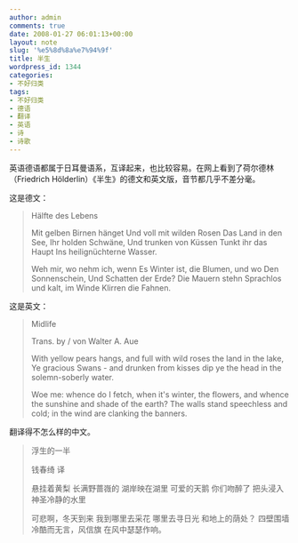 ```yaml
---
author: admin
comments: true
date: 2008-01-27 06:01:13+00:00
layout: note
slug: '%e5%8d%8a%e7%94%9f'
title: 半生
wordpress_id: 1344
categories:
- 不好归类
tags:
- 不好归类
- 德语
- 翻译
- 英语
- 诗
- 诗歌
---
```


英语德语都属于日耳曼语系，互译起来，也比较容易。在网上看到了荷尔德林（Friedrich Hölderlin）《半生》的德文和英文版，音节都几乎不差分毫。

这是德文：





<blockquote>Hälfte des Lebens

Mit gelben Birnen hänget
Und voll mit wilden Rosen
Das Land in den See,
Ihr holden Schwäne,
Und trunken von Küssen
Tunkt ihr das Haupt
Ins heilignüchterne Wasser.

Weh mir, wo nehm ich, wenn
Es Winter ist, die Blumen,
und wo
Den Sonnenschein,
Und Schatten der Erde?
Die Mauern stehn
Sprachlos und kalt, im Winde
Klirren die Fahnen.</blockquote>





这是英文：





<blockquote>Midlife

Trans. by / von Walter A. Aue

With yellow pears hangs,
and full with wild roses
the land in the lake,
Ye gracious Swans -
and drunken from kisses
dip ye the head
in the solemn-soberly water.

Woe me: whence do I fetch, when
it's winter, the flowers,
and whence
the sunshine
and shade of the earth?
The walls stand
speechless and cold; in the wind
are clanking the banners.</blockquote>





翻译得不怎么样的中文。





<blockquote>浮生的一半

钱春绮 译

悬挂着黄梨
长满野蔷嶶的
湖岸映在湖里
可爱的天鹅
你们吻醉了
把头浸入
神圣冷静的水里

可悲啊，冬天到来
我到哪里去采花
哪里去寻日光
和地上的荫处？
四壁围墙
冷酷而无言，风信旗
在风中瑟瑟作响。</blockquote>




